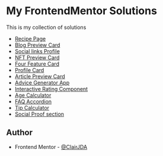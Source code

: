 # My FrontendMentor Solutions

This is my collection of solutions

- [Recipe Page](./recipe-page-main)
- [Blog Preview Card](./blog-preview-card-main)
- [Social links Profile](./social-links-profile-main)
- [NFT Preview Card](./nft-preview-card-component-main)
- [Four Feature Card](./four-card-feature-section-master)
- [Profile Card](./profile-card-component-main)
- [Article Preview Card](./article-preview-component-master)
- [Advice Generator App](./advice-generator-app-main)
- [Interactive Rating Component](./interactive-rating-component-main)
- [Age Calculator](./age-calculator-app-main)
- [FAQ Accordion](./faq-accordion-main/)
- [Tip Calculator](./tip-calculator-app-main)
- [Social Proof section](./social-proof-section-react)

## Author

- Frontend Mentor - [@ClairJDA](https://www.frontendmentor.io/profile/ClairJDA)